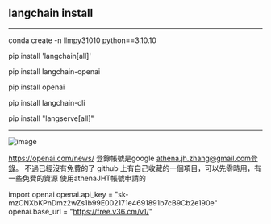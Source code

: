 ## langchain install
---
conda create -n llmpy31010 python==3.10.10

pip install 'langchain[all]'

pip install langchain-openai

pip install openai

pip install langchain-cli 

pip install "langserve[all]"

---

![image](https://github.com/user-attachments/assets/b23829f8-7035-481f-a2a2-f4239aced70c)


https://openai.com/news/   登錄帳號是google athena.jh.zhang@gmail.com登錄。   不過已經沒有免費的了
github 上有自己收藏的一個項目，可以先零時用，有一些免費的資源 使用athenaJHT帳號申請的

import openai
openai.api_key = "sk-mzCNXbKPnDmz2wZs1b99E002171e4691891b7cB9Cb2e190e"
openai.base_url = "https://free.v36.cm/v1/"
